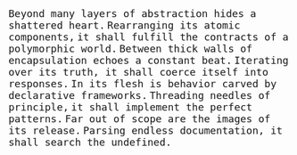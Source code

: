<p align="center">
<svg width="92%" height="auto" viewBox="0 0 800 350" xmlns="http://www.w3.org/2000/svg">
  <style>
    text { font-family: "Monaco", monospace; font-size: 18px; fill: currentColor; }
    .left { text-anchor: start; }
    .right { text-anchor: end; }
  </style>

  <text x="5%" y="30" class="left">Beyond many layers of abstraction hides a shattered heart.</text>
  <text x="95%" y="60" class="right">Rearranging its atomic components,</text>
  <text x="95%" y="90" class="right">it shall fulfill the contracts of a polymorphic world.</text>
  <text x="5%" y="120" class="left">Between thick walls of encapsulation echoes a constant beat.</text>
  <text x="95%" y="150" class="right">Iterating over its truth, it shall coerce itself into responses.</text>
  <text x="5%" y="180" class="left">In its flesh is behavior carved by declarative frameworks.</text>
  <text x="95%" y="210" class="right">Threading needles of principle,</text>
  <text x="95%" y="240" class="right">it shall implement the perfect patterns.</text>
  <text x="5%" y="270" class="left">Far out of scope are the images of its release.</text>
  <text x="95%" y="300" class="right">Parsing endless documentation, it shall search the undefined.</text>
</svg>
</p>